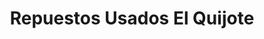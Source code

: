 ---
title: "Repuestos Usados El Quijote"
url: /liberia/repuestos-usados-el-quijote/
shop: Autoteile
---